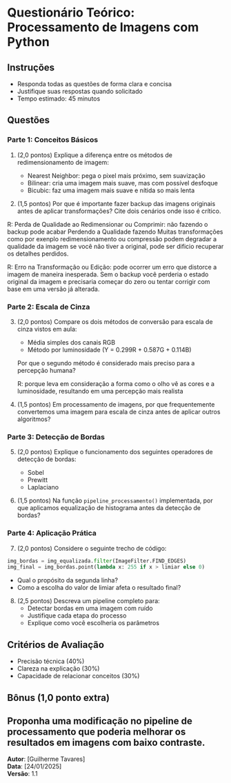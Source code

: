# Questionário Teórico: Processamento de Imagens com Python

## Instruções
* Responda todas as questões de forma clara e concisa
* Justifique suas respostas quando solicitado
* Tempo estimado: 45 minutos

## Questões

### Parte 1: Conceitos Básicos

1. (2,0 pontos) Explique a diferença entre os métodos de redimensionamento de imagem:
   * Nearest Neighbor: pega o pixel mais próximo, sem suavização
   * Bilinear: cria uma imagem mais suave, mas com possível desfoque
   * Bicubic: faz uma imagem mais suave e nítida so mais lenta
   
2. (1,5 pontos) Por que é importante fazer backup das imagens originais antes de aplicar transformações? Cite dois cenários onde isso é crítico.

 R: Perda de Qualidade ao Redimensionar ou Comprimir: não fazendo o backup pode acabar Perdendo a Qualidade fazendo Muitas transformações como por exenplo redimensionamento ou compressão
 podem degradar a qualidade da imagem se você não tiver a original, pode ser dificio recuperar os detalhes perdidos.

 R: Erro na Transformação ou Edição: pode ocorrer um erro que distorce a imagem de maneira inesperada. Sem o backup você perderia o estado original da imagem e precisaria começar do zero ou tentar corrigir com base em uma versão já alterada.

### Parte 2: Escala de Cinza

3. (2,0 pontos) Compare os dois métodos de conversão para escala de cinza vistos em aula:
   * Média simples dos canais RGB
   * Método por luminosidade (Y = 0.299R + 0.587G + 0.114B)
   
   Por que o segundo método é considerado mais preciso para a percepção humana?
   
   R: porque leva em consideração a forma como o olho vê as cores e a luminosidade, resultando em uma percepção mais realista

4. (1,5 pontos) Em processamento de imagens, por que frequentemente convertemos uma imagem para escala de cinza antes de aplicar outros algoritmos?

### Parte 3: Detecção de Bordas

5. (2,0 pontos) Explique o funcionamento dos seguintes operadores de detecção de bordas:
   * Sobel
   * Prewitt
   * Laplaciano

6. (1,5 pontos) Na função `pipeline_processamento()` implementada, por que aplicamos equalização de histograma antes da detecção de bordas?

### Parte 4: Aplicação Prática

7. (2,0 pontos) Considere o seguinte trecho de código:
```python
img_bordas = img_equalizada.filter(ImageFilter.FIND_EDGES)
img_final = img_bordas.point(lambda x: 255 if x > limiar else 0)
```
   * Qual o propósito da segunda linha?
   * Como a escolha do valor de limiar afeta o resultado final?

8. (2,5 pontos) Descreva um pipeline completo para:
   * Detectar bordas em uma imagem com ruído
   * Justifique cada etapa do processo
   * Explique como você escolheria os parâmetros

## Critérios de Avaliação
* Precisão técnica (40%)
* Clareza na explicação (30%)
* Capacidade de relacionar conceitos (30%)

## Bônus (1,0 ponto extra)
Proponha uma modificação no pipeline de processamento que poderia melhorar os resultados em imagens com baixo contraste.
---
**Autor**: [Guilherme Tavares]  
**Data**: [24/01/2025]  
**Versão**: 1.1
